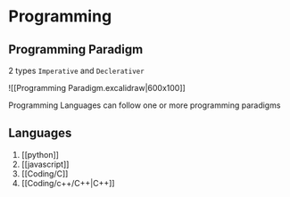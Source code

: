 # Programming

## Programming Paradigm
2 types `Imperative` and `Declerativer`

![[Programming Paradigm.excalidraw|600x100]]

Programming Languages can follow one or more programming paradigms


## Languages 
1. [[python]]
2. [[javascript]] 
3. [[Coding/C]]
4. [[Coding/c++/C++|C++]] 